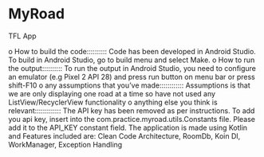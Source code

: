 # MyRoad
TFL App

o	How to build the code::::::::::
Code has been developed in Android Studio. To build in Android Studio, go to build menu and select Make. 
o	How to run the output::::::::::
To run the output in Android Studio, you need to configure an emulator (e.g Pixel 2 API 28) and press run button on menu bar or press shift-F10 
o	any assumptions that you’ve made::::::::::::
Assumptions is that we are only displaying one road at a time so have not used any ListView/RecyclerView functionality
o	anything else you think is relevant:::::::::::::
The API key has been removed as per instructions. To add you api key, insert into the com.practice.myroad.utils.Constants file. Please add it to the API_KEY constant field.
The application is made using Kotlin and Features included are:
Clean Code Architecture,
RoomDb,
Koin DI,
WorkManager,
Exception Handling
